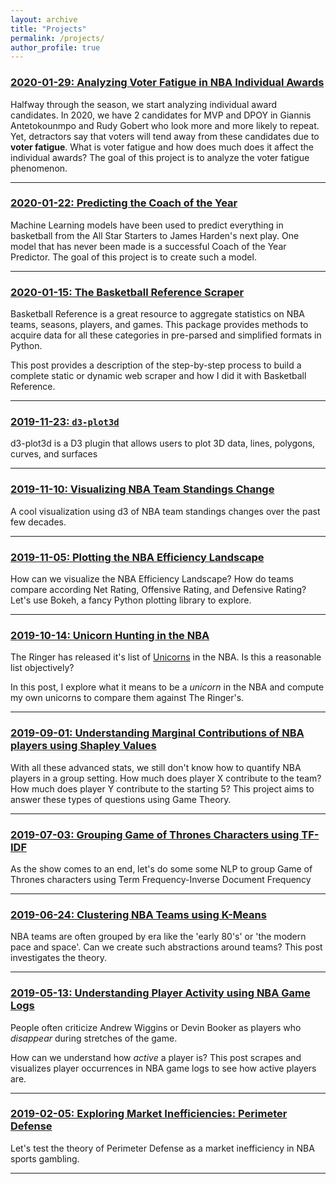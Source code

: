 ```yaml
---
layout: archive
title: "Projects"
permalink: /projects/
author_profile: true
---
```


### [2020-01-29: Analyzing Voter Fatigue in NBA Individual Awards](/projects/2020/01/29/voter-fatigue)

Halfway through the season, we start analyzing individual award candidates. 
In 2020, we have 2 candidates for MVP and DPOY in Giannis Antetokounmpo and Rudy Gobert who look more and more likely to repeat. Yet, detractors say that voters will tend away from these candidates due to **voter fatigue**. What is voter fatigue and how does much does it affect the individual awards? 
The goal of this project is to analyze the voter fatigue phenomenon.

---

### [2020-01-22: Predicting the Coach of the Year](/projects/2020/01/22/coy-predictor)

Machine Learning models have been used to predict everything in basketball from
the All Star Starters to James Harden's next play. One model that has never been
made is a successful Coach of the Year Predictor. The goal of this project is to
create such a model. 

---

### [2020-01-15: The Basketball Reference Scraper](/projects/2020/01/15/bbref-scraper)

Basketball Reference is a great resource to aggregate statistics on NBA teams, seasons, players, and games. This package provides methods to acquire data for all these categories in pre-parsed and simplified formats in Python.

This post provides a description of the step-by-step process to build a complete static or dynamic web scraper and how I did it with Basketball Reference.

---

### [2019-11-23: `d3-plot3d`](/projects/2019/11/23/d3-plot3d)

d3-plot3d is a D3 plugin that allows users to plot 3D data, lines, polygons, curves, and surfaces

---

### [2019-11-10: Visualizing NBA Team Standings Change](/projects/2019/11/10/standing-change)

A cool visualization using d3 of NBA team standings changes over the past few decades.

---

### [2019-11-05: Plotting the NBA Efficiency Landscape](/projects/2019/11/05/plotting-efficiency-landscape)

How can we visualize the NBA Efficiency Landscape? How do teams compare according Net Rating, Offensive Rating, and Defensive Rating? Let's use Bokeh, a fancy Python plotting library to explore.

---

### [2019-10-14: Unicorn Hunting in the NBA](/projects/2019/10/14/unicorn-hunting)

The Ringer has released it's list of [Unicorns](https://www.theringer.com/nba/2019/10/8/20899215/unicorn-rankings-2019-20) in the NBA. Is this a reasonable list objectively?

In this post, I explore what it means to be a *unicorn* in the NBA and compute my own unicorns to compare them against The Ringer's.

---

### [2019-09-01: Understanding Marginal Contributions of NBA players using Shapley Values](/projects/2019/09/01/nba-shapley)

With all these advanced stats, we still don't know how to quantify NBA players in a group setting. How much does player X contribute to the team? How much does player Y contribute to the starting 5? This project aims to answer these types of questions using Game Theory.

---

### [2019-07-03: Grouping Game of Thrones Characters using TF-IDF](/projects/2019/07/03/got-clustering)

As the show comes to an end, let's do some some NLP to group Game of Thrones characters using Term Frequency-Inverse Document Frequency

---

### [2019-06-24: Clustering NBA Teams using K-Means](/projects/2019/06/24/nba-teams-clustering)

NBA teams are often grouped by era like the 'early 80's' or 'the modern pace and space'. Can we create such abstractions around teams? This post investigates the theory.

---

### [2019-05-13: Understanding Player Activity using NBA Game Logs](/projects/2019/05/13/player-activity)

People often criticize Andrew Wiggins or Devin Booker as players who *disappear* during stretches of the game.

How can we understand how *active* a player is? This post scrapes and visualizes player occurrences in NBA game logs to see how active players are.

---

### [2019-02-05: Exploring Market Inefficiencies: Perimeter Defense](/projects/2019/02/05/market-inefficiencies)

Let's test the theory of Perimeter Defense as a market inefficiency in NBA sports gambling. 

---
